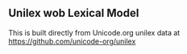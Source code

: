 Unilex wob Lexical Model
----------------------

This is built directly from Unicode.org unilex data at
https://github.com/unicode-org/unilex
